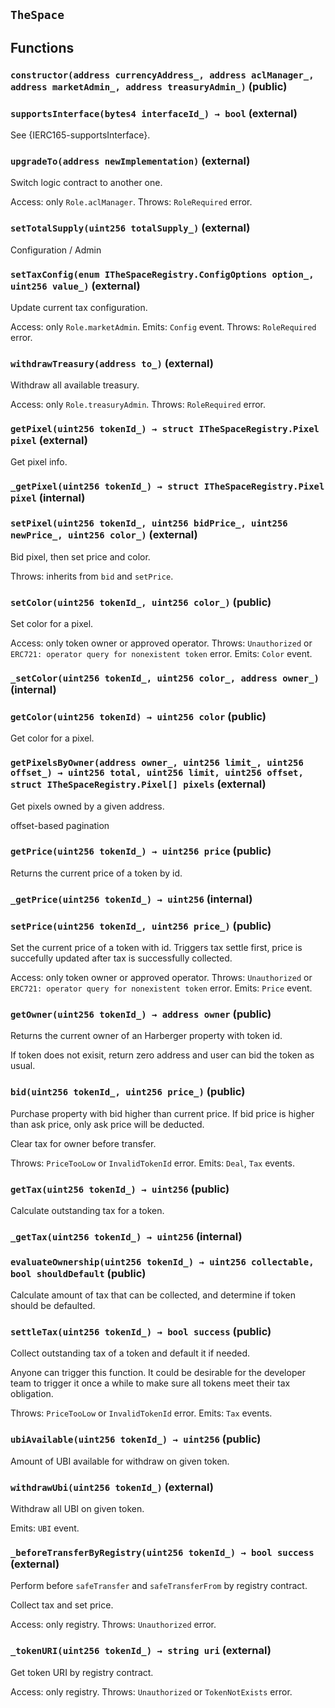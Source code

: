 ## `TheSpace`

## Functions

### `constructor(address currencyAddress_, address aclManager_, address marketAdmin_, address treasuryAdmin_)` (public)

### `supportsInterface(bytes4 interfaceId_) → bool` (external)

See {IERC165-supportsInterface}.

### `upgradeTo(address newImplementation)` (external)

Switch logic contract to another one.

Access: only `Role.aclManager`.
Throws: `RoleRequired` error.

### `setTotalSupply(uint256 totalSupply_)` (external)

Configuration / Admin

### `setTaxConfig(enum ITheSpaceRegistry.ConfigOptions option_, uint256 value_)` (external)

Update current tax configuration.

Access: only `Role.marketAdmin`.
Emits: `Config` event.
Throws: `RoleRequired` error.

### `withdrawTreasury(address to_)` (external)

Withdraw all available treasury.

Access: only `Role.treasuryAdmin`.
Throws: `RoleRequired` error.

### `getPixel(uint256 tokenId_) → struct ITheSpaceRegistry.Pixel pixel` (external)

Get pixel info.

### `_getPixel(uint256 tokenId_) → struct ITheSpaceRegistry.Pixel pixel` (internal)

### `setPixel(uint256 tokenId_, uint256 bidPrice_, uint256 newPrice_, uint256 color_)` (external)

Bid pixel, then set price and color.

Throws: inherits from `bid` and `setPrice`.

### `setColor(uint256 tokenId_, uint256 color_)` (public)

Set color for a pixel.

Access: only token owner or approved operator.
Throws: `Unauthorized` or `ERC721: operator query for nonexistent token` error.
Emits: `Color` event.

### `_setColor(uint256 tokenId_, uint256 color_, address owner_)` (internal)

### `getColor(uint256 tokenId) → uint256 color` (public)

Get color for a pixel.

### `getPixelsByOwner(address owner_, uint256 limit_, uint256 offset_) → uint256 total, uint256 limit, uint256 offset, struct ITheSpaceRegistry.Pixel[] pixels` (external)

Get pixels owned by a given address.

offset-based pagination

### `getPrice(uint256 tokenId_) → uint256 price` (public)

Returns the current price of a token by id.

### `_getPrice(uint256 tokenId_) → uint256` (internal)

### `setPrice(uint256 tokenId_, uint256 price_)` (public)

Set the current price of a token with id. Triggers tax settle first, price is succefully updated after tax is successfully collected.

Access: only token owner or approved operator.
Throws: `Unauthorized` or `ERC721: operator query for nonexistent token` error.
Emits: `Price` event.

### `getOwner(uint256 tokenId_) → address owner` (public)

Returns the current owner of an Harberger property with token id.

If token does not exisit, return zero address and user can bid the token as usual.

### `bid(uint256 tokenId_, uint256 price_)` (public)

Purchase property with bid higher than current price.
If bid price is higher than ask price, only ask price will be deducted.

Clear tax for owner before transfer.

Throws: `PriceTooLow` or `InvalidTokenId` error.
Emits: `Deal`, `Tax` events.

### `getTax(uint256 tokenId_) → uint256` (public)

Calculate outstanding tax for a token.

### `_getTax(uint256 tokenId_) → uint256` (internal)

### `evaluateOwnership(uint256 tokenId_) → uint256 collectable, bool shouldDefault` (public)

Calculate amount of tax that can be collected, and determine if token should be defaulted.

### `settleTax(uint256 tokenId_) → bool success` (public)

Collect outstanding tax of a token and default it if needed.

Anyone can trigger this function. It could be desirable for the developer team to trigger it once a while to make sure all tokens meet their tax obligation.

Throws: `PriceTooLow` or `InvalidTokenId` error.
Emits: `Tax` events.

### `ubiAvailable(uint256 tokenId_) → uint256` (public)

Amount of UBI available for withdraw on given token.

### `withdrawUbi(uint256 tokenId_)` (external)

Withdraw all UBI on given token.

Emits: `UBI` event.

### `_beforeTransferByRegistry(uint256 tokenId_) → bool success` (external)

Perform before `safeTransfer` and `safeTransferFrom` by registry contract.

Collect tax and set price.

Access: only registry.
Throws: `Unauthorized` error.

### `_tokenURI(uint256 tokenId_) → string uri` (external)

Get token URI by registry contract.

Access: only registry.
Throws: `Unauthorized` or `TokenNotExists` error.
